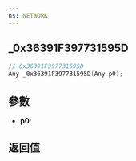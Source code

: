 ```yaml
---
ns: NETWORK
---
```

## _0x36391F397731595D

```c
// 0x36391F397731595D
Any _0x36391F397731595D(Any p0);
```


## 參數
* **p0**: 

## 返回值

